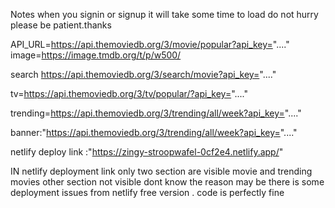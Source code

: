 Notes 
 when you signin or signup it will take some time to load do not hurry please be patient.thanks 
 
API_URL=https://api.themoviedb.org/3/movie/popular?api_key="...."
image=https://image.tmdb.org/t/p/w500/


search https://api.themoviedb.org/3/search/movie?api_key="...."

tv=https://api.themoviedb.org/3/tv/popular/?api_key="...."

trending=https://api.themoviedb.org/3/trending/all/week?api_key="...."


banner:"https://api.themoviedb.org/3/trending/all/week?api_key="...."

netlify deploy link :"https://zingy-stroopwafel-0cf2e4.netlify.app/"

IN netlify deployment link only two section are visible movie and trending movies other section not visible dont know the reason may be there is some deployment issues from netlify free version . code is perfectly fine 
